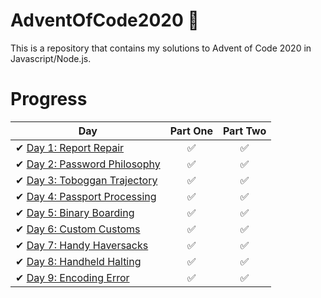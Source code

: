 # AdventOfCode2020 🌟
 This is a repository that contains my solutions to Advent of Code 2020 in Javascript/Node.js.

# Progress
<!-- Task List -->

| Day  | Part One | Part Two | 
|---|:---:|:---:|
| ✔ [Day 1: Report Repair](https://github.com/ZiadMuhammad/AdventOfCode2020/tree/main/Day%201)| ✅| ✅|
| ✔ [Day 2: Password Philosophy](https://github.com/ZiadMuhammad/AdventOfCode2020/tree/main/Day%202)| ✅| ✅|
| ✔ [Day 3: Toboggan Trajectory](https://github.com/ZiadMuhammad/AdventOfCode2020/tree/main/Day%203)| ✅| ✅|
| ✔ [Day 4: Passport Processing](https://github.com/ZiadMuhammad/AdventOfCode2020/tree/main/Day%204)| ✅| ✅|
| ✔ [Day 5: Binary Boarding](https://github.com/ZiadMuhammad/AdventOfCode2020/tree/main/Day%205)| ✅| ✅|
| ✔ [Day 6: Custom Customs](https://github.com/ZiadMuhammad/AdventOfCode2020/tree/main/Day%206)| ✅| ✅|
| ✔ [Day 7: Handy Haversacks](https://github.com/ZiadMuhammad/AdventOfCode2020/tree/main/Day%207)| ✅| ✅|
| ✔ [Day 8: Handheld Halting](https://github.com/ZiadMuhammad/AdventOfCode2020/tree/main/Day%208)| ✅| ✅|
| ✔ [Day 9: Encoding Error](https://github.com/ZiadMuhammad/AdventOfCode2020/tree/main/Day%209)| ✅| ✅|
